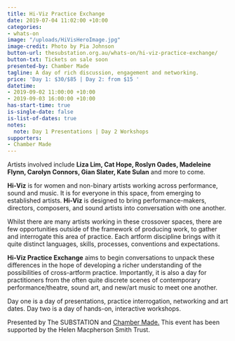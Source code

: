 ```yaml
---
title: Hi-Viz Practice Exchange
date: 2019-07-04 11:02:00 +10:00
categories:
- whats-on
image: "/uploads/HiVisHeroImage.jpg"
image-credit: Photo by Pia Johnson
button-url: thesubstation.org.au/whats-on/hi-viz-practice-exchange/
button-txt: Tickets on sale soon
presented-by: Chamber Made
tagline: A day of rich discussion, engagement and networking.
price: 'Day 1: $30/$85 | Day 2: from $15 '
datetime:
- 2019-09-02 11:00:00 +10:00
- 2019-09-03 16:00:00 +10:00
has-start-time: true
is-single-date: false
is-list-of-dates: true
notes:
  note: Day 1 Presentations | Day 2 Workshops
supporters:
- Chamber Made
---
```


Artists involved include **Liza Lim, Cat Hope, Roslyn Oades, Madeleine Flynn, Carolyn Connors, Gian Slater, Kate Sulan** and more to come. 

**Hi-Viz** is for women and non-binary artists working across performance, sound and music. It is for everyone in this space, from emerging to established artists. **Hi-Viz** is designed to bring performance-makers, directors, composers, and sound artists into conversation with one another.

Whilst there are many artists working in these crossover spaces, there are few opportunities outside of the framework of producing work, to gather and interrogate this area of practice. Each artform discipline brings with it quite distinct languages, skills, processes, conventions and expectations.

**Hi-Viz Practice Exchange** aims to begin conversations to unpack these differences in the hope of developing a richer understanding of the possibilities of cross-artform practice. Importantly, it is also a day for practitioners from the often quite discrete scenes of contemporary performance/theatre, sound art, and new/art music to meet one another.

Day one is a day of presentations, practice interrogation, networking and art dates. Day two is a day of hands-on, interactive workshops.

Presented by The SUBSTATION and [Chamber Made.](www.chambermade.org) This event has been supported by the Helen Macpherson Smith Trust.